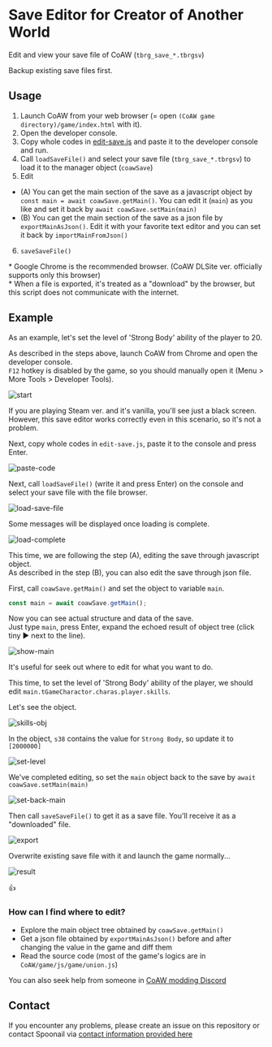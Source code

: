 # Save Editor for Creator of Another World

Edit and view your save file of CoAW (`tbrg_save_*.tbrgsv`)

Backup existing save files first.

## Usage
1. Launch CoAW from your web browser (= open `(CoAW game directory)/game/index.html` with it).
2. Open the developer console.
3. Copy whole codes in [edit-save.js](https://github.com/Spoonail-Iroiro/coaw-save-editor/blob/master/edit-save.js) and paste it to the developer console and run.
4. Call `loadSaveFile()` and select your save file (`tbrg_save_*.tbrgsv`) to load it to the manager object (`coawSave`)
5. Edit 
  * (A) You can get the main section of the save as a javascript object by `const main = await coawSave.getMain()`. You can edit it (`main`) as you like and set it back by `await coawSave.setMain(main)` 
  * (B) You can get the main section of the save as a json file by `exportMainAsJson()`. Edit it with your favorite text editor and you can set it back by `importMainFromJson()`
6. `saveSaveFile()`

\* Google Chrome is the recommended browser. (CoAW DLSite ver. officially supports only this browser)  
\* When a file is exported, it's treated as a "download" by the browser, but this script does not communicate with the internet.

## Example
As an example, let's set the level of 'Strong Body' ability of the player to 20.

As described in the steps above, launch CoAW from Chrome and open the developer console.  
`F12` hotkey is disabled by the game, so you should manually open it (Menu > More Tools > Developer Tools).  

![start](images/start.png)

If you are playing Steam ver. and it's vanilla, you'll see just a black screen.  
However, this save editor works correctly even in this scenario, so it's not a problem.

Next, copy whole codes in `edit-save.js`, paste it to the console and press Enter.

![paste-code](images/paste-code.png)

Next, call `loadSaveFile()` (write it and press Enter) on the console and select your save file with the file browser.

![load-save-file](images/load-save-file.png)

Some messages will be displayed once loading is complete.

![load-complete](images/load-complete.png)

This time, we are following the step (A), editing the save through javascript object.  
As described in the step (B), you can also edit the save through json file.

First, call `coawSave.getMain()` and set the object to variable `main`.

```js
const main = await coawSave.getMain();
```

Now you can see actual structure and data of the save.  
Just type `main`, press Enter, expand the echoed result of object tree (click tiny ▶ next to the line).

![show-main](images/show-main.png)

It's useful for seek out where to edit for what you want to do.

This time, to set the level of 'Strong Body' ability of the player, we should edit `main.tGameCharactor.charas.player.skills`.  

Let's see the object.

![skills-obj](images/skills-obj.png)

In the object, `s38` contains the value for `Strong Body`, so update it to `[2000000]`

![set-level](images/set-level.png)

We've completed editing, so set the `main` object back to the save by `await coawSave.setMain(main)`

![set-back-main](images/set-back-main.png)

Then call `saveSaveFile()` to get it as a save file.
You'll receive it as a "downloaded" file.

![export](images/export.png)

Overwrite existing save file with it and launch the game normally...

![result](images/result.png)

👍

### How can I find where to edit?
- Explore the main object tree obtained by `coawSave.getMain()`
- Get a json file obtained by `exportMainAsJson()` before and after changing the value in the game and diff them
- Read the source code (most of the game's logics are in `CoAW/game/js/game/union.js`)

You can also seek help from someone in [CoAW modding Discord](https://discord.gg/RgYrD3uPZM)

## Contact
If you encounter any problems, please create an issue on this repository or contact Spoonail via [contact information provided here](https://whiteblackspace.hatenablog.com/contact-coaw)









